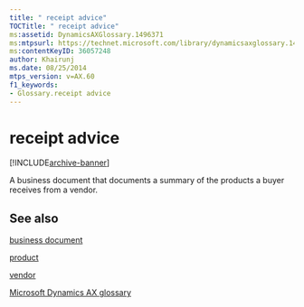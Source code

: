 ```yaml
---
title: " receipt advice"
TOCTitle: " receipt advice"
ms:assetid: DynamicsAXGlossary.1496371
ms:mtpsurl: https://technet.microsoft.com/library/dynamicsaxglossary.1496371(v=AX.60)
ms:contentKeyID: 36057248
author: Khairunj
ms.date: 08/25/2014
mtps_version: v=AX.60
f1_keywords:
- Glossary.receipt advice
---
```


# receipt advice


[!INCLUDE[archive-banner](includes/archive-banner.md)]

A business document that documents a summary of the products a buyer receives from a vendor.

## See also

[business document](business-document.md)

[product](product.md)

[vendor](vendor.md)

[Microsoft Dynamics AX glossary](glossary/microsoft-dynamics-ax-glossary.md)

  


